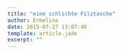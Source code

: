 ```yaml
---
title: "eine schlichte Filztasche"
author: Ermeline
date: 2015-07-27 13:07:40
template: article.jade
excerpt: ""
---
```


